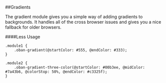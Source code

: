 ##Gradients

The gradient module gives you a simple way of adding gradients to backgrounds.  It handles all of the cross browser issues and gives you a nice fallback for older browsers.

####Less Usage

```less
.module1 {
	.oban-gradient(@startColor: #555, @endColor: #333);
}

.module2 {
	.oban-gradient-three-color(@startColor: #00b3ee, @midColor: #7a43b6, @colorStop: 50%, @endColor: #c3325f);
}
```
